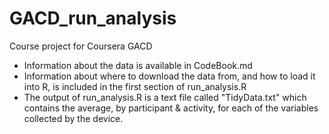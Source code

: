 # GACD_run_analysis
Course project for Coursera GACD

- Information about the data is available in CodeBook.md
- Information about where to download the data from, and how to load it into R, is included in the first section of run_analysis.R
- The output of run_analysis.R is a text file called "TidyData.txt" which contains the average, by participant & activity, for each of the variables collected by the device.
